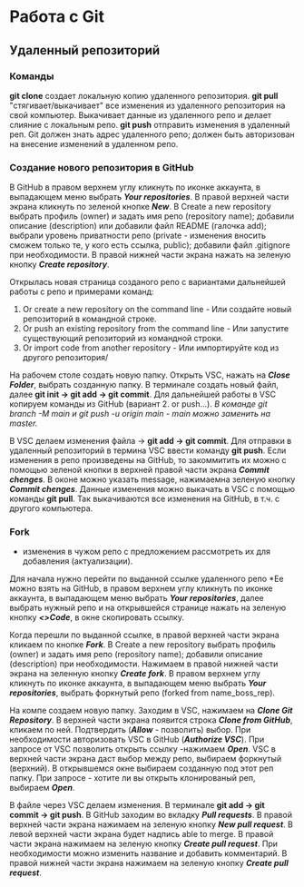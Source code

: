 # Работа с Git

## Удаленный репозиторий

### Команды 
**git clone** создает локальную копию удаленного репозитория.
**git pull** "стягивает/выкачивает" все изменения из удаленного репозитория на свой компьютер. Выкачивает данные из удаленного репо и делает слияние с локальным репо.
**git push** отправить изменения в удаленный реп. Git должен знать адрес удаленного репо; должен быть авторизован на внесение изменений в удаленном репо.

### Создание нового репозитория в GitHub
В GitHub в правом верхнем углу кликнуть по иконке аккаунта, в выпадающем меню выбрать ***Your repositories***. В правой верхней части экрана кликнуть по зеленой кнопке ***New***. В Create a new repository выбрать профиль (owner) и задать имя репо (repository name); добавили описание (description) или добавили файл README (галочка add); выбрали уровень приватности репо (private - изменения вносить сможем только те, у кого есть ссылка, public); добавили файл .gitignore при необходимости. В правой нижней части экрана нажать на зеленую кнопку ***Create repository***. 

Открылась новая страница созданого репо с вариантами дальнейшей работы с репо и примерами команд: 
1. Or create a new repository on the command line - Или создайте новый репозиторий в командной строке.
2. Or push an existing repository from the command line - Или запустите существующий репозиторий из командной строки.
3. Or import code from another repository - Или импортируйте код из другого репозитория/

На рабочем столе создать новую папку. Открыть VSC, нажать на ***Close Folder***, выбрать созданную папку. В терминале создать новый файл, далее **git init -> git add -> git commit**.
Для дальнейшей работы в VSC копируем команды из GitHub (вариант 2. or push...). *В команде git branch -M main и git push -u origin main - main можно заменить на master.*

В VSC делаем изменения файла -> **git add -> git commit**. Для отправки в удаленный репозиторий в термина VSC ввести команду **git push**.
Если изменения в репо произведены на GitHub, то закоммитить их можно с помощью зеленой кнопки в верхней правой части экрана ***Commit chenges***. В оконе можно указать message, нажимаемна зеленую кнопку ***Commit chenges***. Данные изменения можно выкачать в VSC с помощью команды **git pull**. Так выкачиваются все изменения на GitHub, в т.ч. с другого компьютера.

### Fork 
- изменения в чужом репо с предложением рассмотреть их для добавления (актуализации).

Для начала нужно перейти по выданной ссылке удаленного репо *Ее можно взять на GitHub, в правом верхнем углу кликнуть по иконке аккаунта, в выпадающем меню выбрать ***Your repositories***, далее выбрать нужный репо и на открывшейся странице нажать на зеленую кнопку ***<>Code***, в окне скопировать ссылку.

Когда перешли по выданной ссылке, в правой верхней части экрана кликаем по кнопке ***Fork***. В Create a new repository выбрать профиль (owner) и задать имя репо (repository name); добавили описание (description) при необходимости. Нажимаем в правой нижней части экрана на зеленную кнопку ***Create fork***.
В правом верхнем углу кликнуть по иконке аккаунта, в выпадающем меню выбрать ***Your repositories***, выбрать форкнутый репо (forked from name_boss_rep).

На компе создаем новую папку. Заходим в VSC, нажимаем на ***Clone Git Repository***. В верхней части экрана появится строка ***Clone from GitHub***, кликаем по ней. Подтвердить (***Allow*** - позволить) выбор. При необходимости авторизовать VSC в GitHub (***Authorize VSC***). При запросе от VSC позволить открыть ссылку -нажимаем ***Open***. VSC в верхней части экрана даст выбор между репо, выбираем форкнутый (верхний). В открывшемся окне выбираем созданную под этот реп папку. При запросе - хотите ли вы открыть клонированый реп, выбираем ***Open***. 

В файле через VSC делаем изменения. В терминале **git add -> git commit -> git push**.
В GitHub заходим во вкладку ***Pull requests***. В правой верхней части экрана нажимаем на зеленую кнопку ***New pull request***. В левой верхней части экрана будет надпись able to merge. В правой части экрана нажимаем на зеленую кнопку ***Create pull request***. При необходимости можно изменить название и добавить комментарий. В правой нижней части экрана нажимаем на зеленую кнопку ***Create pull request***. 
